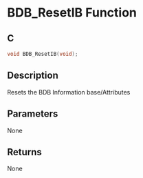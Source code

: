 # BDB_ResetIB Function

## C

```c
void BDB_ResetIB(void);
```

## Description

 Resets the BDB Information base/Attributes
## Parameters

 None 

## Returns

 None 

